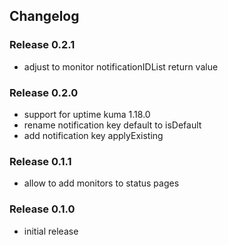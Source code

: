 ## Changelog

### Release 0.2.1

- adjust to monitor notificationIDList return value

### Release 0.2.0

- support for uptime kuma 1.18.0
- rename notification key default to isDefault
- add notification key applyExisting

### Release 0.1.1

- allow to add monitors to status pages

### Release 0.1.0

- initial release
